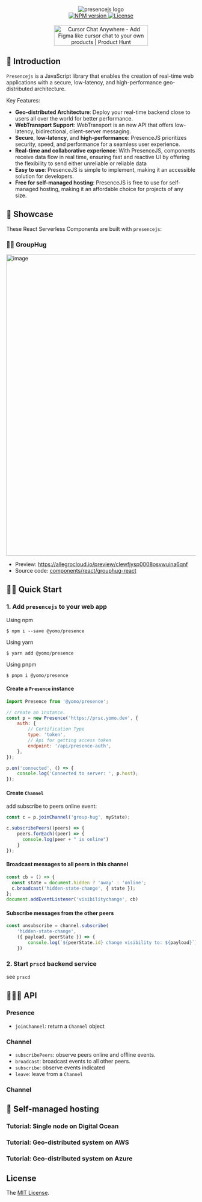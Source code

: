 <p align="center">
    <img alt="presencejs logo " src="/logo.png"><br/>
    <a aria-label="NPM version" href="https://www.npmjs.com/package/@yomo/presence">
        <img alt="NPM version" src="https://badgen.net/npm/v/@yomo/presence">
    </a>
    <a aria-label="License" href="https://github.com/yomorun/presencejs/blob/main/LICENSE">
        <img alt="License" src="https://badgen.net/npm/license/@yomo/presence">
    </a><br/><br/>
    <a href="https://www.producthunt.com/posts/cursor-chat-anywhere?utm_source=badge-featured&utm_medium=badge&utm_souce=badge-cursor-chat-anywhere" target="_blank"><img src="https://api.producthunt.com/widgets/embed-image/v1/featured.svg?post_id=333289&theme=dark" alt="Cursor Chat Anywhere - Add Figma like cursor chat to your own products | Product Hunt" style="width: 250px; height: 54px;" width="250" height="54" /></a>
</p>

## 🧬 Introduction

`Presencejs` is a JavaScript library that enables the creation of real-time web applications with a secure, low-latency, and high-performance geo-distributed architecture.

Key Features:

- **Geo-distributed Architecture**: Deploy your real-time backend close to users all over the world for better performance.
- **WebTransport Support**: WebTransport is an new API that offers low-latency, bidirectional, client-server messaging.
- **Secure**, **low-latency**, and **high-performance**: PresenceJS prioritizes security, speed, and performance for a seamless user experience.
- **Real-time and collaborative experience**: With PresenceJS, components receive data flow in real time, ensuring fast and reactive UI by offering the flexibility to send either unreliable or reliable data
- **Easy to use**: PresenceJS is simple to implement, making it an accessible solution for developers.
- **Free for self-managed hosting**: PresenceJS is free to use for self-managed hosting, making it an affordable choice for projects of any size.

## 🌟 Showcase

These React Serverless Components are built with `presencejs`:

### 👯‍♀️ GroupHug

<img width="800" alt="image" src="https://user-images.githubusercontent.com/65603/225336005-56f3605e-a150-4c9a-891c-fc5f51f46c5c.png">

- Preview: https://allegrocloud.io/preview/clewfjysp0008osvwuina6qnf
- Source code: [components/react/grouphug-react](./components/react/group-hug)

## 🥷🏼 Quick Start

### 1. Add `presencejs` to your web app

Using npm

```
$ npm i --save @yomo/presence
```

Using yarn

```
$ yarn add @yomo/presence
```

Using pnpm

```
$ pnpm i @yomo/presence
```

#### Create a `Presence` instance

```js
import Presence from '@yomo/presence';

// create an instance.
const p = new Presence('https://prsc.yomo.dev', {
    auth: {
        // Certification Type
        type: 'token',
        // Api for getting access token
        endpoint: '/api/presence-auth',
    },
});

p.on('connected', () => {
    console.log('Connected to server: ', p.host);
});
```

#### Create `Channel`

add subscribe to peers online event:

```js
const c = p.joinChannel('group-hug', myState);

c.subscribePeers((peers) => {
    peers.forEach((peer) => {
      console.log(peer + " is online")
    }
});
```


#### Broadcast messages to all peers in this channel

```js
const cb = () => {
  const state = document.hidden ? 'away' : 'online';
  c.broadcast('hidden-state-change', { state });
};
document.addEventListener('visibilitychange', cb)
```

#### Subscribe messages from the other peers

```js
const unsubscribe = channel.subscribe(
    'hidden-state-change', 
    ({ payload, peerState }) => {
        console.log(`${peerState.id} change visibility to: ${payload}`)
    })
```

### 2. Start `prscd` backend service

see `prscd`

## 🤹🏻‍♀️ API

### Presence

- `joinChannel`: return a `Channel` object

### Channel

- `subscribePeers`: observe peers online and offline events.
- `broadcast`: broadcast events to all other peers.
- `subscribe`: observe events indicated
- `leave`: leave from a `Channel`

### Channel

## 🏡 Self-managed hosting

### Tutorial: Single node on Digital Ocean

### Tutorial: Geo-distributed system on AWS

### Tutorial: Geo-distributed system on Azure

## License

The [MIT License](./LICENSE).

